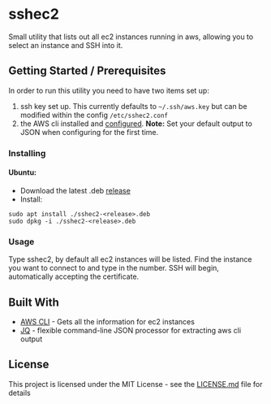 # sshec2

Small utility that lists out all ec2 instances running in aws, allowing you to select an instance and SSH into it.

## Getting Started / Prerequisites

In order to run this utility you need to have two items set up:
1. ssh key set up. This currently defaults to ```~/.ssh/aws.key``` but can be modified within the config ```/etc/sshec2.conf```
2. the AWS cli installed and [configured](https://docs.aws.amazon.com/cli/latest/userguide/cli-chap-configure.html). 
**Note:** Set your default output to JSON when configuring for the first time.

### Installing  

#### Ubuntu:
- Download the latest .deb [release](https://github.com/jburnham96/sshec2/releases)
- Install:
``` 
sudo apt install ./sshec2-<release>.deb
sudo dpkg -i ./sshec2-<release>.deb
```

### Usage
Type sshec2, by default all ec2 instances will be listed. Find the instance you want to connect to and type in the number. SSH will begin, automatically accepting the certificate.

## Built With

* [AWS CLI](https://docs.aws.amazon.com/cli/) - Gets all the information for ec2 instances
* [JQ](https://stedolan.github.io/jq/) - flexible command-line JSON processor for extracting aws cli output

## License

This project is licensed under the MIT License - see the [LICENSE.md](LICENSE.md) file for details

